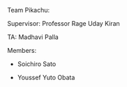 Team Pikachu:

Supervisor: Professor Rage Uday Kiran

TA: Madhavi Palla

Members:

 - Soichiro Sato
 
 - Youssef Yuto Obata

 

